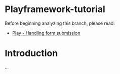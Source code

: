 Playframework-tutorial
======================
Before beginning analyzing this branch, please read:

* [Play - Handling form submission](https://www.playframework.com/documentation/2.3.x/ScalaForms)

# Introduction
...
